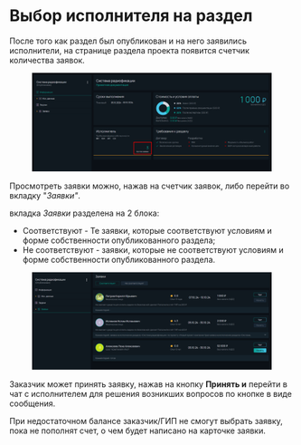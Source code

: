 # Выбор исполнителя на раздел

После того как раздел был опубликован и на него заявились исполнители, на странице раздела проекта появится счетчик количества заявок.&#x20;

<figure><img src="../../gitbook/assets/image (289).png" alt=""><figcaption></figcaption></figure>

Просмотреть заявки можно, нажав на счетчик заявок, либо перейти во вкладку "_Заявки"_.

вкладка _Заявки_ разделена на 2 блока:&#x20;

* Соответствуют - Те заявки, которые соответствуют условиям и форме собственности опубликованного раздела;
* Не соответствуют - заявки, которые не соответствуют условиям и форме собственности опубликованного раздела.

<figure><img src="../../gitbook/assets/image (290).png" alt=""><figcaption></figcaption></figure>

Заказчик может принять заявку, нажав на кнопку **Принять и** перейти в чат с исполнителем для решения возникших вопросов по кнопке в виде сообщения.

При недостаточном балансе заказчик/ГИП не смогут выбрать заявку, пока не пополнят счет, о чем будет написано на карточке заявки.
